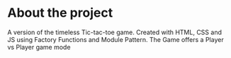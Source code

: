 # About the project

A version of the timeless Tic-tac-toe game. Created with HTML, CSS and JS using Factory Functions and Module Pattern. The Game offers a Player vs Player game mode
